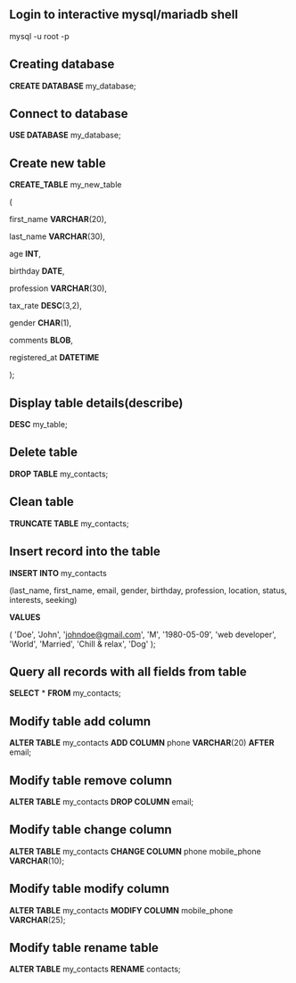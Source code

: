 ## Login to interactive mysql/mariadb shell

mysql -u root -p

## Creating database

**CREATE DATABASE** my_database;

## Connect to database

**USE DATABASE** my_database;

## Create new table

**CREATE_TABLE** my_new_table

(

first_name **VARCHAR**(20),

last_name **VARCHAR**(30),

age **INT**,

birthday **DATE**,

profession **VARCHAR**(30),

tax_rate **DESC**(3,2),

gender **CHAR**(1),

comments **BLOB**,

registered_at **DATETIME**

);

## Display table details(describe)

**DESC** my_table;

## Delete table

**DROP TABLE** my_contacts;

## Clean table

**TRUNCATE TABLE** my_contacts;

## Insert record into the table

**INSERT INTO** my_contacts

(last_name, first_name, email, gender, birthday, profession, location, status, interests, seeking)

**VALUES**

( 'Doe', 'John', 'johndoe@gmail.com', 'M', '1980-05-09', 'web developer', 'World', 'Married', 'Chill & relax', 'Dog' );

## Query all records with all fields from table

**SELECT** * **FROM** my_contacts;


## Modify table add column

**ALTER TABLE** my_contacts **ADD COLUMN** phone **VARCHAR**(20) **AFTER** email;


## Modify table remove column

**ALTER TABLE** my_contacts **DROP COLUMN** email;


## Modify table change column

**ALTER TABLE** my_contacts **CHANGE COLUMN** phone mobile_phone **VARCHAR**(10);


## Modify table modify column

**ALTER TABLE** my_contacts **MODIFY COLUMN** mobile_phone **VARCHAR**(25);


## Modify table rename table

**ALTER TABLE** my_contacts **RENAME** contacts;

